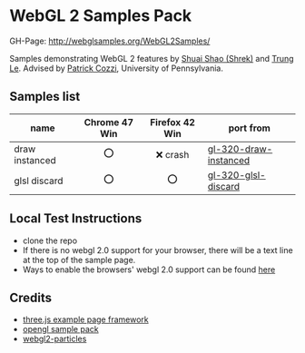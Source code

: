 WebGL 2 Samples Pack
=====================

GH-Page: http://webglsamples.org/WebGL2Samples/

Samples demonstrating WebGL 2 features by [Shuai Shao (Shrek)](https://shrekshao.github.io) and [Trung Le](http://www.trungtuanle.com/). Advised by [Patrick Cozzi](http://www.seas.upenn.edu/~pcozzi/), University of Pennsylvania.

## Samples list

|name          | Chrome 47 Win | Firefox 42 Win | port from |
|--------------|:-------------:|:--------------:|-----------|
|draw instanced|    :o:        |  :x: crash     |[gl-320-draw-instanced](https://github.com/g-truc/ogl-samples/blob/master/tests/gl-320-draw-instanced.cpp)|
|glsl discard  |    :o:        |  :o:           |[gl-320-glsl-discard](https://github.com/g-truc/ogl-samples/blob/master/tests/gl-320-glsl-discard.cpp)    |

## Local Test Instructions

* clone the repo
* If there is no webgl 2.0 support for your browser, there will be a text line at the top of the sample page.
* Ways to enable the browsers' webgl 2.0 support can be found [here](https://github.com/WebGLSamples/WebGL2Samples/issues/2)

## Credits
* [three.js example page framework](https://github.com/mrdoob/three.js)
* [opengl sample pack](https://github.com/g-truc/ogl-samples)
* [webgl2-particles](https://github.com/toji/webgl2-particles)
